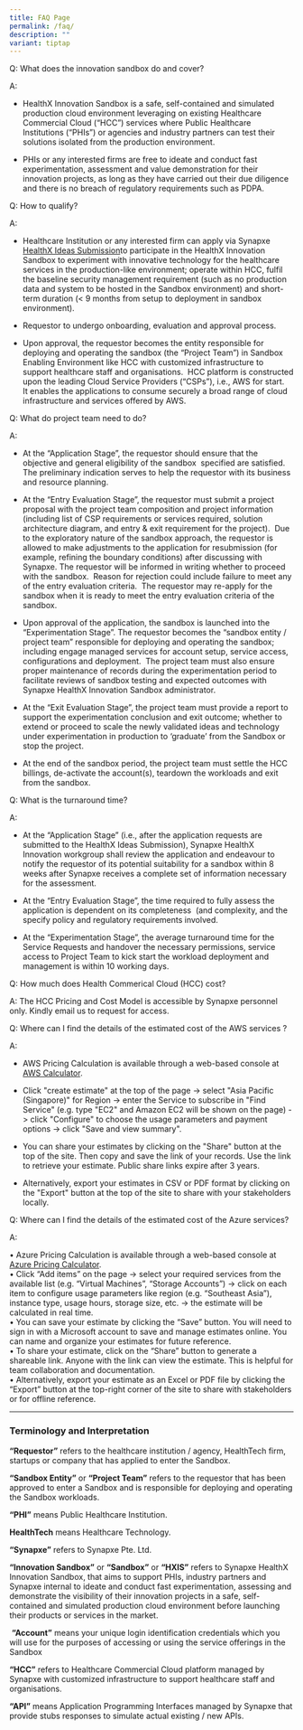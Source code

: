 ```yaml
---
title: FAQ Page
permalink: /faq/
description: ""
variant: tiptap
---
```

<p>Q: What does the innovation sandbox do and cover?</p>
<p>A:</p>
<ul>
<li>
<p>HealthX Innovation Sandbox is a safe, self-contained and simulated production
cloud environment leveraging on existing Healthcare Commercial Cloud (“HCC”)
services where Public Healthcare Institutions (“PHIs”) or agencies and
industry partners can test their solutions isolated from the production
environment.&nbsp;</p>
</li>
<li>
<p>PHIs or any interested firms are free to ideate and conduct fast experimentation,
assessment and value demonstration for their innovation projects, as long
as they have carried out their due diligence and there is no breach of
regulatory requirements such as PDPA.</p>
</li>
</ul>
<p>Q: How to qualify?</p>
<p>A:</p>
<ul>
<li>
<p>Healthcare Institution or any interested firm can apply via Synapxe
<a href="https://for.sg/gibf27" rel="noopener noreferrer nofollow" target="_blank">HealthX Ideas Submission</a>to participate in the HealthX Innovation Sandbox
to experiment with innovative technology for the healthcare services in
the production-like environment; operate within HCC, fulfil the baseline
security management requirement (such as no production data and system
to be hosted in the Sandbox environment) and short-term duration (&lt;
9 months from setup to deployment in sandbox environment).</p>
</li>
<li>
<p>Requestor to undergo onboarding, evaluation and approval process.</p>
</li>
<li>
<p>Upon approval, the requestor becomes the entity responsible for deploying
and operating the sandbox (the “Project Team”) in Sandbox Enabling Environment
like HCC with customized infrastructure to support healthcare staff and
organisations.&nbsp; HCC platform is constructed upon the leading Cloud
Service Providers (“CSPs”), i.e., AWS for start.&nbsp; It enables the applications
to consume securely a broad range of cloud infrastructure and services
offered by AWS.</p>
</li>
</ul>
<p>Q: What do project team need to do?</p>
<p>A:</p>
<ul>
<li>
<p>At the “Application Stage”, the requestor should ensure that the objective
and general eligibility of the sandbox &nbsp;specified are satisfied.&nbsp;
The preliminary indication serves to help the requestor with its business
and resource planning.</p>
</li>
<li>
<p>At the “Entry Evaluation Stage”, the requestor must submit a project proposal
with the project team composition and project information (including list
of CSP requirements or services required, solution architecture diagram,
and entry &amp; exit requirement for the project).&nbsp; Due to the exploratory
nature of the sandbox approach, the requestor is allowed to make adjustments
to the application for resubmission (for example, refining the boundary
conditions) after discussing with Synapxe.&nbsp;The requestor will be informed
in writing whether to proceed with the sandbox.&nbsp; Reason for rejection
could include failure to meet any of the entry evaluation criteria.&nbsp;
The requestor may re-apply for the sandbox when it is ready to meet the
entry evaluation criteria of the sandbox.</p>
</li>
<li>
<p>Upon approval of the application, the sandbox is launched into the “Experimentation
Stage”. The requestor becomes the “sandbox entity / project team” responsible
for deploying and operating the sandbox; including engage managed services
for account setup, service access, configurations and deployment.&nbsp;
The project team must also ensure proper maintenance of records during
the experimentation period to facilitate reviews of sandbox testing and
expected outcomes with Synapxe HealthX Innovation Sandbox administrator.</p>
</li>
<li>
<p>At the “Exit Evaluation Stage”, the project team must provide a report
to support the experimentation conclusion and exit outcome; whether to
extend or proceed to scale the newly validated ideas and technology under
experimentation in production to ‘graduate’ from the Sandbox or stop the
project.</p>
</li>
<li>
<p>At the end of the sandbox period, the project team must settle the HCC
billings, de-activate the account(s), teardown the workloads and exit from
the sandbox.</p>
</li>
</ul>
<p>Q: What is the turnaround time?</p>
<p>A:</p>
<ul>
<li>
<p>At the “Application Stage” (i.e., after the application requests are submitted
to the HealthX Ideas Submission), Synapxe HealthX Innovation workgroup
shall review the application and endeavour to notify the requestor of its
potential suitability for a sandbox within 8 weeks after Synapxe receives
a complete set of information necessary for the assessment.</p>
</li>
<li>
<p>At the “Entry Evaluation Stage”, the time required to fully assess the
application is dependent on its completeness&nbsp; (and complexity, and
the specify policy and regulatory requirements involved.</p>
</li>
<li>
<p>At the “Experimentation Stage”, the average turnaround time for the Service
Requests and handover the necessary permissions, service access to Project
Team to kick start the workload deployment and management is within 10
working days.</p>
</li>
</ul>
<p>Q: How much does Health Commerical Cloud (HCC) cost?</p>
<p>A: The HCC Pricing and Cost Model is accessible by Synapxe personnel only.
Kindly email us to request for access.</p>
<p>Q: Where can I find the details of the estimated cost of the AWS services
?</p>
<p>A:</p>
<ul data-tight="true" class="tight">
<li>
<p>AWS Pricing Calculation is available through a web-based console at
<a href="https://calculator.aws/#/" rel="noopener noreferrer nofollow" target="_blank">AWS Calculator</a>.</p>
</li>
<li>
<p>Click "create estimate" at the top of the page -&gt; select "Asia Pacific
(Singapore)" for Region -&gt; enter the Service to subscribe in "Find Service"
(e.g. type "EC2" and Amazon EC2 will be shown on the page) -&gt; click
"Configure" to choose the usage parameters and payment options -&gt; click
"Save and view summary".</p>
</li>
<li>
<p>You can share your estimates by clicking on the "Share" button at the
top of the site. Then copy and save the link of your records. Use the link
to retrieve your estimate. Public share links expire after 3 years.</p>
</li>
<li>
<p>Alternatively, export your estimates in CSV or PDF format by clicking
on the "Export" button at the top of the site to share with your stakeholders
locally.</p>
</li>
</ul>
<p>Q: Where can I find the details of the estimated cost of the Azure services?</p>
<p>A:</p>
<p>• Azure Pricing Calculation is available through a web-based console at
<a href="https://azure.microsoft.com/en-us/pricing/calculator/" class="fui-Link ___1q1shib f2hkw1w f3rmtva f1ewtqcl fyind8e f1k6fduh f1w7gpdv fk6fouc fjoy568 figsok6 f1s184ao f1mk8lai fnbmjn9 f1o700av f13mvf36 f1cmlufx f9n3di6 f1ids18y f1tx3yz7 f1deo86v f1eh06m1 f1iescvh fhgqx19 f1olyrje f1p93eir f1nev41a f1h8hb77 f1lqvz6u f10aw75t fsle3fq f17ae5zn" rel="noreferrer noopener" target="_blank">Azure Pricing Calculator</a>.
<br>• Click “Add items” on the page -&gt; select your required services from
the available list (e.g. “Virtual Machines”, “Storage Accounts”) -&gt;
click on each item to configure usage parameters like region (e.g. “Southeast
Asia”), instance type, usage hours, storage size, etc. -&gt; the estimate
will be calculated in real time.
<br>• You can save your estimate by clicking the “Save” button. You will need
to sign in with a Microsoft account to save and manage estimates online.
You can name and organize your estimates for future reference.
<br>• To share your estimate, click on the “Share” button to generate a shareable
link. Anyone with the link can view the estimate. This is helpful for team
collaboration and documentation.
<br>• Alternatively, export your estimate as an Excel or PDF file by clicking
the “Export” button at the top-right corner of the site to share with stakeholders
or for offline reference.</p>
<hr>
<h3><strong>Terminology and Interpretation</strong></h3>
<p><strong>“Requestor”</strong> refers to the healthcare institution / agency,
HealthTech firm, startups or company that has applied to enter the Sandbox.</p>
<p><strong>“Sandbox Entity”</strong> or <strong>“Project Team”</strong> refers
to the requestor that has been approved to enter a Sandbox and is responsible
for deploying and operating the Sandbox workloads.</p>
<p><strong>“PHI”</strong> means Public Healthcare Institution.</p>
<p><strong>HealthTech</strong> means Healthcare Technology.</p>
<p><strong>“Synapxe”</strong> refers to Synapxe Pte. Ltd.</p>
<p><strong>“Innovation Sandbox”</strong> or <strong>“Sandbox”</strong> or <strong>“HXIS”</strong> refers
to Synapxe HealthX Innovation Sandbox, that aims to support PHIs, industry
partners and Synapxe internal to ideate and conduct fast experimentation,
assessing and demonstrate the visibility of their innovation projects in
a safe, self-contained and simulated production cloud environment before
launching their products or services in the market.</p>
<p>&nbsp;<strong>“Account”</strong> means your unique login identification
credentials which you will use for the purposes of accessing or using the
service offerings in the Sandbox</p>
<p><strong>“HCC”</strong> refers to Healthcare Commercial Cloud platform managed
by Synapxe with customized infrastructure to support healthcare staff and
organisations.</p>
<p><strong>“API”</strong> means Application Programming Interfaces managed
by Synapxe that provide stubs responses to simulate actual existing / new
APIs.</p>